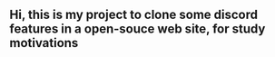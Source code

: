 <h2>Hi, this is my project to clone some discord features in a open-souce web site, for study motivations</h2>

